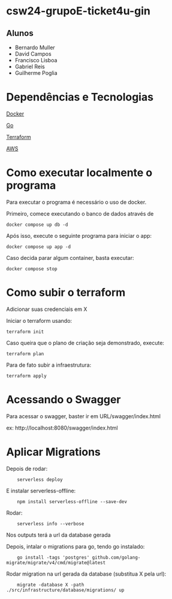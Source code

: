 # csw24-grupoE-ticket4u-gin

## Alunos 
- Bernardo Muller
- David Campos
- Francisco Lisboa
- Gabriel Reis
- Guilherme Poglia
  
# Dependências e Tecnologias
[Docker](https://www.docker.com/)

[Go](https://go.dev/)

[Terraform](https://www.terraform.io/)

[AWS](https://aws.amazon.com/)

# Como executar localmente o programa

Para executar o programa é necessário o uso de docker. 

Primeiro, comece executando o banco de dados através de 

```
docker compose up db -d
```

Após isso, execute o seguinte programa para iniciar o app:

```
docker compose up app -d
```

Caso decida parar algum container, basta executar:
```
docker compose stop
```

# Como subir o terraform

Adicionar suas credenciais em X

Iniciar o terraform usando:
```
terraform init
```

Caso queira que o plano de criação seja demonstrado, execute:

```
terraform plan
```

Para de fato subir a infraestrutura:

```
terraform apply
```

# Acessando o Swagger

Para acessar o swagger, baster ir em URL/swagger/index.html 

ex: http://localhost:8080/swagger/index.html

# Aplicar Migrations

Depois de rodar:
```
    serverless deploy
```

E instalar serverless-offline:
```
    npm install serverless-offline --save-dev
```

Rodar:
```
    serverless info --verbose
```
Nos outputs terá a url da database gerada

Depois, intalar o migrations para go, tendo go instalado:
```
    go install -tags 'postgres' github.com/golang-migrate/migrate/v4/cmd/migrate@latest 
```

Rodar migration na url gerada da database (substitua X pela url):
```
    migrate -database X -path ./src/infrastructure/database/migrations/ up
```
 
